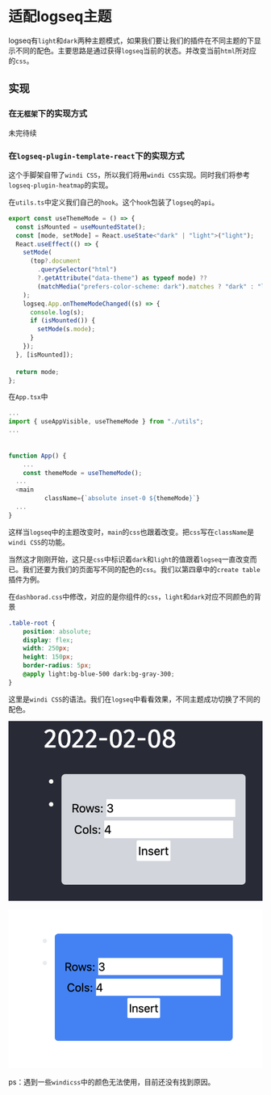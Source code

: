 # 适配logseq主题

logseq有`light`和`dark`两种主题模式，如果我们要让我们的插件在不同主题的下显示不同的配色。主要思路是通过获得`logseq`当前的状态。并改变当前`html`所对应的`css`。



## 实现



### 在`无框架`下的实现方式

未完待续



### 在`logseq-plugin-template-react`下的实现方式

这个手脚架自带了`windi CSS`，所以我们将用`windi CSS`实现。同时我们将参考`logseq-plugin-heatmap`的实现。

在`utils.ts`中定义我们自己的`hook`。这个`hook`包装了`logseq`的`api`。

```typescript
export const useThemeMode = () => {
  const isMounted = useMountedState();
  const [mode, setMode] = React.useState<"dark" | "light">("light");
  React.useEffect(() => {
    setMode(
      (top?.document
        .querySelector("html")
        ?.getAttribute("data-theme") as typeof mode) ??
        (matchMedia("prefers-color-scheme: dark").matches ? "dark" : "light")
    );
    logseq.App.onThemeModeChanged((s) => {
      console.log(s);
      if (isMounted()) {
        setMode(s.mode);
      }
    });
  }, [isMounted]);

  return mode;
};
```

在`App.tsx`中

```typescript
...
import { useAppVisible, useThemeMode } from "./utils";
...


function App() {
    ...
    const themeMode = useThemeMode();
  ...
  <main
          className={`absolute inset-0 ${themeMode}`}
  ...
}
```

这样当`logseq`中的主题改变时，`main`的`css`也跟着改变。把`css`写在`className`是`windi CSS`的功能。

当然这才刚刚开始，这只是`css`中标识着`dark`和`light`的值跟着`logseq`一直改变而已。我们还要为我们的页面写不同的配色的`css`。我们以第四章中的`create table`插件为例。

在`dashborad.css`中修改，对应的是你组件的`css`，`light`和`dark`对应不同颜色的背景

```css
.table-root {
    position: absolute;
    display: flex;
    width: 250px;
    height: 150px;
    border-radius: 5px;
    @apply light:bg-blue-500 dark:bg-gray-300;
}
```

这里是`windi CSS`的语法。我们在`logseq`中看看效果，不同主题成功切换了不同的配色。

![logse为dark时](../.gitbook/assets/26.png)

![logseq为light时](../.gitbook/assets/27.png)

ps：遇到一些`windicss`中的颜色无法使用，目前还没有找到原因。
